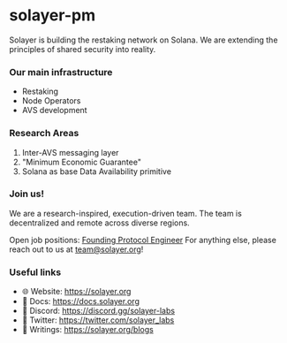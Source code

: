 # solayer-pm

Solayer is building the restaking network on Solana. We are extending the principles of shared security into reality. 

### Our main infrastructure 
* Restaking
* Node Operators 
* AVS development


### Research Areas 
1. Inter-AVS messaging layer
2. "Minimum Economic Guarantee"
3. Solana as base Data Availability primitive 


### Join us!
We are a research-inspired, execution-driven team. The team is decentralized and remote across diverse regions. 

Open job positions: [Founding Protocol Engineer](https://wellfound.com/l/2A1qZP)
For anything else, please reach out to us at team@solayer.org!


### Useful links
* 🌐 Website: https://solayer.org
* 📄 Docs: https://docs.solayer.org
* 💬 Discord: https://discord.gg/solayer-labs
* 💬 Twitter: https://twitter.com/solayer_labs
* 📝 Writings: https://solayer.org/blogs
